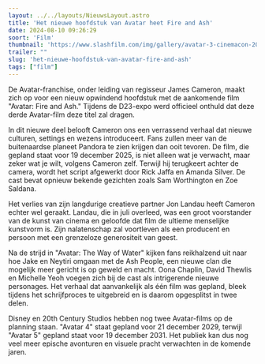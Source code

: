 ```yaml
---
layout: ../../layouts/NieuwsLayout.astro
title: 'Het nieuwe hoofdstuk van Avatar heet Fire and Ash'
date: 2024-08-10 09:26:29
soort: 'Film'
thumbnail: 'https://www.slashfilm.com/img/gallery/avatar-3-cinemacon-2024/avatar-fire-and-ash-1723258151.webp'
trailer: ""
slug: 'het-nieuwe-hoofdstuk-van-avatar-fire-and-ash'
tags: ["film"]
---
```


De Avatar-franchise, onder leiding van regisseur James Cameron, maakt zich op voor een nieuw opwindend hoofdstuk met de aankomende film "Avatar: Fire and Ash." Tijdens de D23-expo werd officieel onthuld dat deze derde Avatar-film deze titel zal dragen.

In dit nieuwe deel belooft Cameron ons een verrassend verhaal dat nieuwe culturen, settings en wezens introduceert. Fans zullen meer van de buitenaardse planeet Pandora te zien krijgen dan ooit tevoren. De film, die gepland staat voor 19 december 2025, is niet alleen wat je verwacht, maar zeker wat je wilt, volgens Cameron zelf. Terwijl hij terugkeert achter de camera, wordt het script afgewerkt door Rick Jaffa en Amanda Silver. De cast bevat opnieuw bekende gezichten zoals Sam Worthington en Zoe Saldana.

Het verlies van zijn langdurige creatieve partner Jon Landau heeft Cameron echter wel geraakt. Landau, die in juli overleed, was een groot voorstander van de kunst van cinema en geloofde dat film de ultieme menselijke kunstvorm is. Zijn nalatenschap zal voortleven als een producent en persoon met een grenzeloze generositeit van geest.

Na de strijd in "Avatar: The Way of Water" kijken fans reikhalzend uit naar hoe Jake en Neytiri omgaan met de Ash People, een nieuwe clan die mogelijk meer gericht is op geweld en macht. Oona Chaplin, David Thewlis en Michelle Yeoh voegen zich bij de cast als intrigerende nieuwe personages. Het verhaal dat aanvankelijk als één film was gepland, bleek tijdens het schrijfproces te uitgebreid en is daarom opgesplitst in twee delen.

Disney en 20th Century Studios hebben nog twee Avatar-films op de planning staan. "Avatar 4" staat gepland voor 21 december 2029, terwijl "Avatar 5" gepland staat voor 19 december 2031. Het publiek kan dus nog veel meer epische avonturen en visuele pracht verwachten in de komende jaren.
